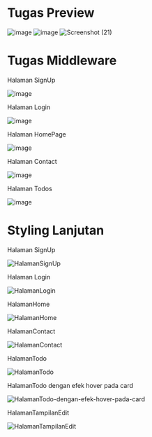 <h1>Tugas Preview</h1>

![image](https://github.com/user-attachments/assets/c9ec2420-97ba-4523-92bc-ff8cd2562eb2)
![image](https://github.com/user-attachments/assets/f4a23b57-a271-4cca-8b31-eac3d325697b)
![Screenshot (21)](https://github.com/user-attachments/assets/d613daca-3a22-44cb-abf6-1aaab9c068b0)

<h1>Tugas Middleware</h1>

<p>Halaman SignUp</p>

![image](https://github.com/user-attachments/assets/b3fde8d7-9b7e-4e31-bd8d-c5fb79ccd2f8)

<p>Halaman Login</p>

![image](https://github.com/user-attachments/assets/600fa050-9a4d-46f4-a76b-1f705a9c6dbe)

<p>Halaman HomePage</p>

![image](https://github.com/user-attachments/assets/e6e39955-3826-4195-a757-d8f302d45186)

<p>Halaman Contact</p>

![image](https://github.com/user-attachments/assets/b9745d64-e8df-46cd-b245-30c02c312e30)

<p>Halaman Todos</p>

![image](https://github.com/user-attachments/assets/1e33ce25-3fdf-42c0-974c-6aa009bc7254)

<h1>Styling Lanjutan</h1>

<p>Halaman SignUp</p>

![HalamanSignUp](https://github.com/user-attachments/assets/acf57ddd-d09e-4f21-9496-a511779df92a)

<p>Halaman Login</p>

![HalamanLogin](https://github.com/user-attachments/assets/3a417597-12cb-44b0-9df4-97fb2156ae1c)

<p>HalamanHome</p>

![HalamanHome](https://github.com/user-attachments/assets/673c41ef-27db-49de-ba53-7fe8af5b96ac)

<p>HalamanContact</p>

![HalamanContact](https://github.com/user-attachments/assets/204d91c5-f67d-4325-922e-7788be5a27f2)

<p>HalamanTodo</p>

![HalamanTodo](https://github.com/user-attachments/assets/61ab12ce-fbdf-4cf0-a6e1-71d9fa3d43c1)

<p>HalamanTodo dengan efek hover pada card</p>

![HalamanTodo-dengan-efek-hover-pada-card](https://github.com/user-attachments/assets/54c18a78-6d9c-4324-84c4-faebb2f9a791)

<p>HalamanTampilanEdit</p>

![HalamanTampilanEdit](https://github.com/user-attachments/assets/0a2ab825-ef44-465d-93f7-8925e8186944)

